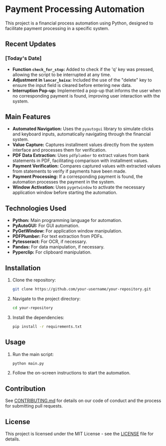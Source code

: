 # Payment Processing Automation

This project is a financial process automation using Python, designed to facilitate payment processing in a specific system.

## Recent Updates

### [Today's Date]

- **Function `check_for_stop`:** Added to check if the 'q' key was pressed, allowing the script to be interrupted at any time.
- **Adjustment in `lancar_baixa`:** Included the use of the "delete" key to ensure the input field is cleared before entering new data.
- **Interruption Pop-up:** Implemented a pop-up that informs the user when no corresponding payment is found, improving user interaction with the system.

## Main Features

- **Automated Navigation:** Uses the `pyautogui` library to simulate clicks and keyboard inputs, automatically navigating through the financial system.
- **Value Capture:** Captures installment values directly from the system interface and processes them for verification.
- **PDF Data Extraction:** Uses `pdfplumber` to extract values from bank statements in PDF, facilitating comparison with installment values.
- **Payment Verification:** Compares captured values with extracted values from statements to verify if payments have been made.
- **Payment Processing:** If a corresponding payment is found, the automation processes the payment in the system.
- **Window Activation:** Uses `pygetwindow` to activate the necessary application window before starting the automation.

## Technologies Used

- **Python:** Main programming language for automation.
- **PyAutoGUI:** For GUI automation.
- **PyGetWindow:** For application window manipulation.
- **PDFPlumber:** For text extraction from PDFs.
- **Pytesseract:** For OCR, if necessary.
- **Pandas:** For data manipulation, if necessary.
- **Pyperclip:** For clipboard manipulation.

## Installation

1. Clone the repository:
   ```bash
   git clone https://github.com/your-username/your-repository.git
   ```
2. Navigate to the project directory:
   ```bash
   cd your-repository
   ```
3. Install the dependencies:
   ```bash
   pip install -r requirements.txt
   ```

## Usage

1. Run the main script:
   ```bash
   python main.py
   ```
2. Follow the on-screen instructions to start the automation.

## Contribution

See [CONTRIBUTING.md](CONTRIBUTING.md) for details on our code of conduct and the process for submitting pull requests.

## License

This project is licensed under the MIT License - see the [LICENSE](LICENSE) file for details.